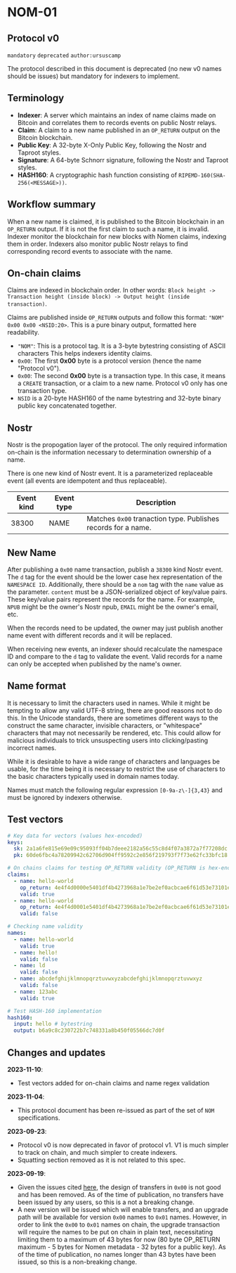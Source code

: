 # NOM-01

## Protocol v0

`mandatory` `deprecated` `author:ursuscamp`

The protocol described in this document is deprecated (no new v0 names should be issues) but mandatory for indexers to implement.

## Terminology

  * __Indexer__: A server which maintains an index of name claims made on Bitcoin and correlates them to records events on public Nostr relays.
  * __Claim__: A claim to a new name published in an `OP_RETURN` output on the Bitcoin blockchain.
  * __Public Key__: A 32-byte X-Only Public Key, following the Nostr and Taproot styles.
  * __Signature__: A 64-byte Schnorr signature, following the Nostr and Taproot styles.
  * __HASH160__: A cryptographic hash function consisting of `RIPEMD-160(SHA-256(<MESSAGE>))`.

## Workflow summary

When a new name is claimed, it is published to the Bitcoin blockchain in an `OP_RETURN` output. If it is not the first claim to such a name, it is invalid. Indexer monitor the blockchain for new blocks with Nomen claims, indexing them in order. Indexers also monitor public Nostr relays to find corresponding record events to associate with the name.

## On-chain claims

Claims are indexed in blockchain order. In other words: `Block height -> Transaction height (inside block) -> Output height (inside transaction)`.

Claims are published inside `OP_RETURN` outputs and follow this format: `"NOM" 0x00 0x00 <NSID:20>`. This is a pure binary output, formatted here readability.

  * `"NOM"`: This is a protocol tag. It is a 3-byte bytestring consisting of ASCII characters This helps indexers identity claims.
  * `0x00`: The first __0x00__ byte is a protocol version (hence the name "Protocol v0").
  * `0x00`: The second __0x00__ byte is a transaction type. In this case, it means a `CREATE` transaction, or a claim to a new name. Protocol v0 only has one transaction type.
  * `NSID` is a 20-byte HASH160 of the name bytestring and 32-byte binary public key concatenated together.

## Nostr

Nostr is the propogation layer of the protocol. The only required information on-chain is the information necessary to determination ownership of a name.

There is one new kind of Nostr event. It is a parameterized replaceable event (all events are idempotent and thus replaceable).

| Event kind | Event type    | Description                                                   |
|------------|---------------|---------------------------------------------------------------|
| 38300      | NAME          | Matches `0x00` tranaction type. Publishes records for a name. |

## New Name

After publishing a `0x00` name transaction, publish a `38300` kind Nostr event. The `d` tag for the event should be the lower case hex representation of the `NAMESPACE ID`. Additionally, there should be a `nom` tag with the `name` value as the parameter. `content` must be a JSON-serialized object of key/value pairs. These key/value pairs represent the records for the name. For example, `NPUB` might be the owner's Nostr npub, `EMAIL` might be the owner's email, etc.

When the records need to be updated, the owner may just publish another name event with different records and it will be replaced.

When receiving new events, an indexer should recalculate the namespace ID and compare to the `d` tag to validate the event. Valid records for a name can only be accepted when published by the name's owner.

## Name format

It is necessary to limit the characters used in names. While it might be tempting to allow any valid UTF-8 string, there are good reasons not to do this. In the Unicode standards, there are sometimes different ways to the construct the same character, invisible characters, or "whitespace" characters that may not necessarily be rendered, etc. This could allow for malicious individuals to trick unsuspecting users into clicking/pasting incorrect names.

While it is desirable to have a wide range of characters and languages be usable, for the time being it is necessary to restrict the use of characters to the basic characters typically used in domain names today.

Names must match the following regular expression `[0-9a-z\-]{3,43}` and must be ignored by indexers otherwise.

## Test vectors

```yaml
# Key data for vectors (values hex-encoded)
keys:
  sk: 2a1a6fe815e69e09c95093ff04b7deee2182a56c55c8d4f07a3872a7f77208dc
  pk: 60de6fbc4a78209942c62706d904ff9592c2e856f219793f7f73e62fc33bfc18

# On chains claims for testing OP_RETURN validity (OP_RETURN is hex-encoded)
claims:
  - name: hello-world
    op_return: 4e4f4d0000e5401df4b4273968a1e7be2ef0acbcae6f61d53e73101e2983
    valid: true
  - name: hello-world
    op_return: 4e4f4d0001e5401df4b4273968a1e7be2ef0acbcae6f61d53e73101e2983
    valid: false

# Checking name validity
names:
  - name: hello-world
    valid: true
  - name: hello!
    valid: false
  - name: ld
    valid: false
  - name: abcdefghijklmnopqrztuvwxyzabcdefghijklmnopqrztuvwxyz
    valid: false
  - name: 123abc
    valid: true

# Test HASH-160 implementation
hash160:
  input: hello # bytestring
  output: b6a9c8c230722b7c748331a8b450f05566dc7d0f
```

## Changes and updates

**2023-11-10**:
  - Test vectors added for on-chain claims and name regex validation

**2023-11-04**:
  - This protocol document has been re-issued as part of the set of `NOM` specifications.

**2023-09-23**:
  - Protocol v0 is now deprecated in favor of protocol v1. V1 is much simpler to track on chain, and much simpler to create indexers.
  - Squatting section removed as it is not related to this spec.

**2023-09-19**:
  - Given the issues cited [here](https://github.com/ursuscamp/nomen/issues/6), the design of transfers in `0x00` is not good and has been removed. As of the time of publication, no transfers have been issued by any users, so this is a not a breaking change.
  - A new version will be issued which will enable transfers, and an upgrade path will be available for version `0x00` names to `0x01` names. However, in order to link the `0x00` to `0x01` names on chain, the upgrade transaction will require the names to be put on chain in plain text, necessitating limiting them to a maximum of 43 bytes for now (80 byte OP_RETURN maximum - 5 bytes for Nomen metadata - 32 bytes for a public key). As of the time of publication, no names longer than 43 bytes have been issued, so this is a non-breaking change.